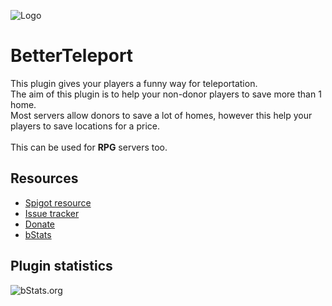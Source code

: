 ![Logo](https://i.imgur.com/12ovzYe.png)

# BetterTeleport
This plugin gives your players a funny way for teleportation.\
The aim of this plugin is to help your non-donor players to save more than 1 home.\
Most servers allow donors to save a lot of homes, however this help your players to save locations for a price.\
 \
This can be used for **RPG** servers too.

## Resources
- [Spigot resource](https://www.spigotmc.org/resources/X/)
- [Issue tracker](https://github.com/AlonsoAliaga/BetterTeleport/issues)
- [Donate](https://paypal.me/AlonsoAliaga)
- [bStats](https://bstats.org/plugin/bukkit/BetterTeleport)

## Plugin statistics
![bStats.org](https://bstats.org/signatures/bukkit/BetterTeleport.svg)
